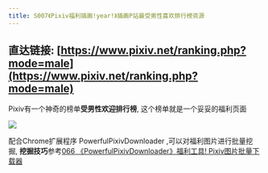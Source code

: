 ```yaml
---
title: S007《Pixiv福利插画!year!》插画P站最受男性喜欢排行榜资源
---
```




## 直达链接: [https://www.pixiv.net/ranking.php?mode=male](https://www.pixiv.net/ranking.php?mode=male)




Pixiv有一个神奇的榜单**受男性欢迎排行榜**,  这个榜单就是一个妥妥的福利页面

![](https://www.v2fy.com/asset/0i/OnlineToolsBook/OnlineToolsBookMD/S007_pixiv_net_ranking_php_mode_mal.assets/p.png)



配合Chrome扩展程序 PowerfulPixivDownloader ,可以对福利图片进行批量挖掘, **挖掘技巧**参考[066 《PowerfulPixivDownloader》福利工具! Pixiv图片批量下载器](https://www.v2fy.com/p/066_powerful_pixiv_downloader/)